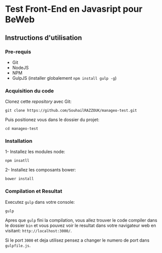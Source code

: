 # Test Front-End en Javasript pour BeWeb

## Instructions d'utilisation

### Pre-requis

* Git
* NodeJS
* NPM
* GulpJS (installer globalement `npm install gulp -g`)

### Acquisition du code

Clonez cette _repository_ avec Git:

```batch
git clone https://github.com/SouhailRAZZOUK/manageo-test.git
```

Puis positionez vous dans le dossier du projet:

```batch
cd manageo-test
```

### Installation

1- Installez les modules node:

```batch
npm insatll
```

2- Installez les composants bower: 

```batch
bower install
```

### Compilation et Resultat

Executez `gulp` dans votre console:

```batch
gulp
```

Apres que `gulp` fini la compilation, vous allez trouver le code compiler dans le dossier `bin` et vous pouvez voir le resultat dans votre navigateur web en visitant: `http://localhost:3000/`.

Si le port `3000` et deja utilisez pensez a changer le numero de port dans `gulpfile.js`.